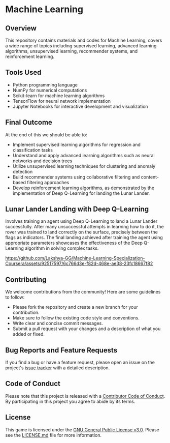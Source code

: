 # Machine Learning

## Overview
This repository contains materials and codes for Machine Learning, covers a wide range of topics including supervised learning, advanced learning algorithms, unsupervised learning, recommender systems, and reinforcement learning.

## Tools Used
- Python programming language
- NumPy for numerical computations
- Scikit-learn for machine learning algorithms
- TensorFlow for neural network implementation
- Jupyter Notebooks for interactive development and visualization

## Final Outcome
At the end of this we should be able to:
- Implement supervised learning algorithms for regression and classification tasks
- Understand and apply advanced learning algorithms such as neural networks and decision trees
- Utilize unsupervised learning techniques for clustering and anomaly detection
- Build recommender systems using collaborative filtering and content-based filtering approaches
- Develop reinforcement learning algorithms, as demonstrated by the implementation of Deep Q-Learning for landing the Lunar Lander.

## Lunar Lander Landing with Deep Q-Learning
 Involves training an agent using Deep Q-Learning to land a Lunar Lander successfully. After many unsuccessful attempts in learning how to do it, the rover was trained to land correctly on the surface, precisely between the flags as indicators. The final landing achieved after training the agent using appropriate parameters showcases the effectiveness of the Deep Q-Learning algorithm in solving complex tasks.




https://github.com/Lakshya-GG/Machine-Learning-Specialization-Coursera/assets/92517597/6c766d3e-f82d-468e-ae38-23fc18667f82



## Contributing

We welcome contributions from the community! Here are some guidelines to follow:

- Please fork the repository and create a new branch for your contribution.
- Make sure to follow the existing code style and conventions.
- Write clear and concise commit messages.
- Submit a pull request with your changes and a description of what you added or fixed.

## Bug Reports and Feature Requests

If you find a bug or have a feature request, please open an issue on the project's [issue tracker](https://github.com/example/project/issues) with a detailed description.

## Code of Conduct

Please note that this project is released with a [Contributor Code of Conduct](https://github.com/example/project/blob/main/CODE_OF_CONDUCT.md). By participating in this project you agree to abide by its terms.


## License
This game is licensed under the [GNU General Public License v3.0](https://www.gnu.org/licenses/gpl-3.0.en.html). Please see the [LICENSE.md](https://github.com/Lakshya-GG/Machine-Learning-Specialization-Coursera/blob/main/LICENSE.md) file for more information.
